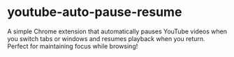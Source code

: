 # youtube-auto-pause-resume
A simple Chrome extension that automatically pauses YouTube videos when you switch tabs or windows and resumes playback when you return. Perfect for maintaining focus while browsing!
